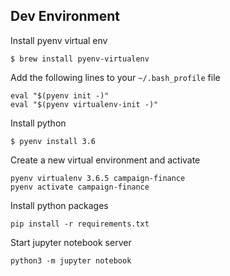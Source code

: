 ## Dev Environment

Install pyenv virtual env
```
$ brew install pyenv-virtualenv
```

Add the following lines to your `~/.bash_profile` file
```
eval "$(pyenv init -)"
eval "$(pyenv virtualenv-init -)"
```

Install python
```
$ pyenv install 3.6
```

Create a new virtual environment and activate
```
pyenv virtualenv 3.6.5 campaign-finance
pyenv activate campaign-finance
```

Install python packages
```
pip install -r requirements.txt
```

Start jupyter notebook server
```
python3 -m jupyter notebook
```
